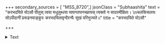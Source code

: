 +++
secondary_sources = [ "MSS_8720",]
jsonClass = "Subhaashita"
text = "करभदयिते योऽसौ पीलुस् त्वया मधुलुब्धया व्यपगतघनच्छायस् त्यक्तो न सादरमीक्षितः।  \nचलकिसलयः सोऽपीदानीं प्ररूढनवाङ्कुरः करभदयितावृन्दैरन्यैः सुखं परिभुज्यते॥"
title = "करभदयिते योऽसौ"

+++

<details><summary>Text</summary>

करभदयिते योऽसौ पीलुस् त्वया मधुलुब्धया व्यपगतघनच्छायस् त्यक्तो न सादरमीक्षितः।  
चलकिसलयः सोऽपीदानीं प्ररूढनवाङ्कुरः करभदयितावृन्दैरन्यैः सुखं परिभुज्यते॥
</details>
